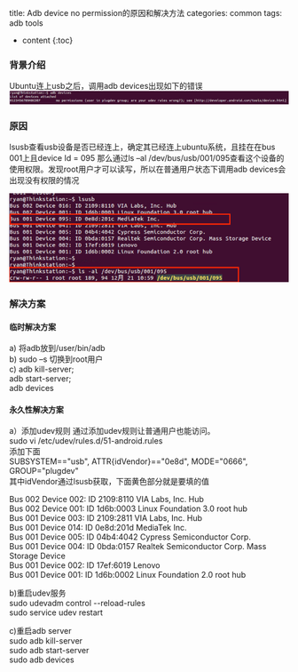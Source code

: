 title: Adb device no permission的原因和解决方法
categories: common
tags: adb tools

* content
{:toc}

### 背景介绍

Ubuntu连上usb之后，调用adb devices出现如下的错误
![问题描述](https://github.com/rainhu/rainhu.github.io/raw/master/_assets/1.png)





### 原因

lsusb查看usb设备是否已经连上，确定其已经连上ubuntu系统，且挂在在bus 001上且device Id = 095
那么通过ls –al /dev/bus/usb/001/095查看这个设备的使用权限。发现root用户才可以读写，所以在普通用户状态下调用adb devices会出现没有权限的情况

![原因分析](https://github.com/rainhu/rainhu.github.io/raw/master/_assets/2.png)

### 解决方案
#### 临时解决方案 
a) 将adb放到/user/bin/adb  
b) sudo –s 切换到root用户  
c) adb kill-server;  
   adb start-server;  
   adb devices  


#### 永久性解决方案
a）添加udev规则 
通过添加udev规则让普通用户也能访问。   
sudo vi /etc/udev/rules.d/51-android.rules  
添加下面   
SUBSYSTEM=="usb", ATTR{idVendor}=="0e8d", MODE="0666", GROUP="plugdev"   
其中idVendor通过lsusb获取，下面黄色部分就是要填的值   
 
Bus 002 Device 002: ID 2109:8110 VIA Labs, Inc. Hub    
Bus 002 Device 001: ID 1d6b:0003 Linux Foundation 3.0 root hub    
Bus 001 Device 003: ID 2109:2811 VIA Labs, Inc. Hub    
Bus 001 Device 014: ID 0e8d:201d MediaTek Inc.     
Bus 001 Device 005: ID 04b4:4042 Cypress Semiconductor Corp.    
Bus 001 Device 004: ID 0bda:0157 Realtek Semiconductor Corp. Mass Storage Device   
Bus 001 Device 002: ID 17ef:6019 Lenovo     
Bus 001 Device 001: ID 1d6b:0002 Linux Foundation 2.0 root hub   
 
b)重启udev服务   
sudo udevadm control --reload-rules  
sudo service udev restart   
 
 
c)重启adb server   
sudo adb kill-server   
sudo adb start-server   
sudo adb devices
